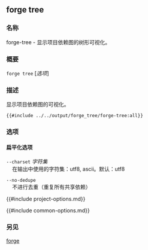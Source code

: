 ## forge tree

### 名称

forge-tree - 显示项目依赖图的树形可视化。

### 概要

``forge tree`` [*选项*]

### 描述

显示项目依赖图的可视化。

```ignore
{{#include ../../output/forge_tree/forge-tree:all}}
```

### 选项

#### 扁平化选项

`--charset` *字符集*  
&nbsp;&nbsp;&nbsp;&nbsp;在输出中使用的字符集：utf8, ascii。默认：utf8

`--no-dedupe`  
&nbsp;&nbsp;&nbsp;&nbsp;不进行去重（重复所有共享依赖）

{{#include project-options.md}}

{{#include common-options.md}}

### 另见

[forge](./forge.md)